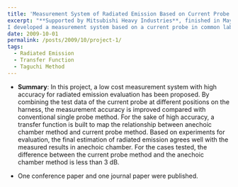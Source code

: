 ```yaml
---
title: 'Measurement System of Radiated Emission Based on Current Probe'
excerpt: "**Supported by Mitsubishi Heavy Industries**, finished in May 2010, EE, Tsinghua University <br><br>Considering the complex process and high cost of radiation emission measurement in anechoic chamber, 
I developed a measurement system based on a current probe in common laboratory, reducing the cost of test dramatically while measurement accuracy is maintained."
date: 2009-10-01
permalink: /posts/2009/10/project-1/
tags:
  - Radiated Emission
  - Transfer Function
  - Taguchi Method
---
```


* **Summary**: In this project, a low cost measurement system with high accuracy for radiated emission evaluation has been proposed. 
By combining the test data of the current probe at different positions on the harness, the measurement accuracy is improved compared with conventional single probe method. 
For the sake of high accuracy, a transfer function is built to map the relationship between anechoic chamber method and current probe method. Based on experiments for evaluation, 
the final estimation of radiated emission agrees well with the measured results in anechoic chamber. For the cases tested, the difference between the current probe method and the anechoic chamber method is less than 3 dB.

* One conference paper and one journal paper were published.

